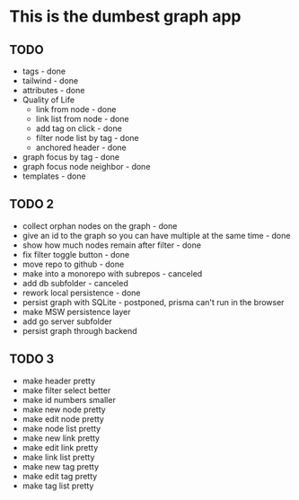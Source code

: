 # This is the dumbest graph app

## TODO

- tags - done
- tailwind - done
- attributes - done
- Quality of Life
  - link from node - done
  - link list from node - done
  - add tag on click - done
  - filter node list by tag - done
  - anchored header - done
- graph focus by tag - done
- graph focus node neighbor - done
- templates - done

## TODO 2

- collect orphan nodes on the graph - done
- give an id to the graph so you can have multiple at the same time - done
- show how much nodes remain after filter - done
- fix filter toggle button - done
- move repo to github - done
- make into a monorepo with subrepos - canceled
- add db subfolder - canceled
- rework local persistence - done
- persist graph with SQLite - postponed, prisma can't run in the browser
- make MSW persistence layer
- add go server subfolder
- persist graph through backend

## TODO 3

- make header pretty
- make filter select better
- make id numbers smaller
- make new node pretty
- make edit node pretty
- make node list pretty
- make new link pretty
- make edit link pretty
- make link list pretty
- make new tag pretty
- make edit tag pretty
- make tag list pretty
